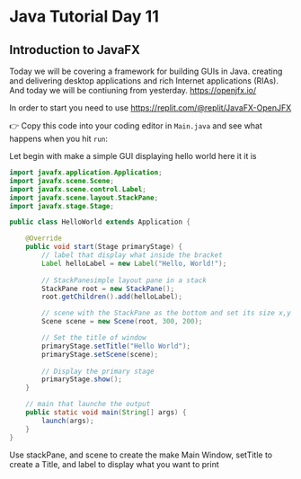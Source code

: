 # Java Tutorial Day 11

## Introduction to JavaFX

Today we will be covering a framework for building GUIs in Java. creating and delivering desktop applications and rich Internet applications (RIAs). And today we will be contiuning from yesterday.
https://openjfx.io/

In order to start you need to use
https://replit.com/@replit/JavaFX-OpenJFX

👉 Copy this code into your coding editor in `Main.java` and see what happens when you hit `run`:

Let begin with make a simple GUI displaying hello world here it it is

```java
import javafx.application.Application;
import javafx.scene.Scene;
import javafx.scene.control.Label;
import javafx.scene.layout.StackPane;
import javafx.stage.Stage;

public class HelloWorld extends Application {

    @Override
    public void start(Stage primaryStage) {
        // label that display what inside the bracket
        Label helloLabel = new Label("Hello, World!");
        
        // StackPanesimple layout pane in a stack
        StackPane root = new StackPane();
        root.getChildren().add(helloLabel);

        // scene with the StackPane as the bottom and set its size x,y
        Scene scene = new Scene(root, 300, 200);

        // Set the title of window
        primaryStage.setTitle("Hello World");
        primaryStage.setScene(scene);
        
        // Display the primary stage
        primaryStage.show();
    }

    // main that launche the output
    public static void main(String[] args) {
        launch(args);
    }
}


```

Use stackPane, and scene to create the make Main Window, setTitle to create a Title, and label to display what you want to print